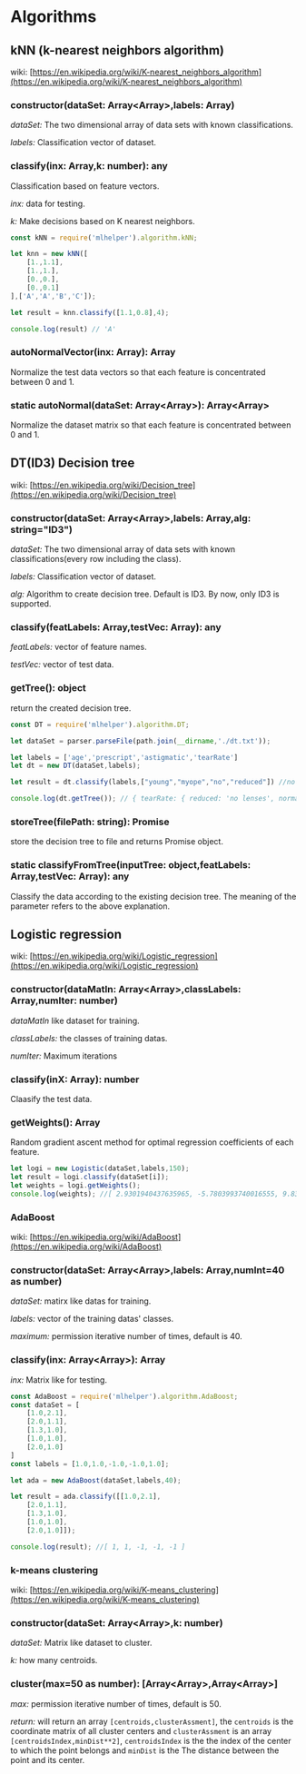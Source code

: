 # Algorithms

## kNN (k-nearest neighbors algorithm)

wiki: [https://en.wikipedia.org/wiki/K-nearest_neighbors_algorithm](https://en.wikipedia.org/wiki/K-nearest_neighbors_algorithm)
### constructor(dataSet: Array<Array<number>>,labels: Array<any>)

*dataSet:* The two dimensional array of data sets with known classifications.

*labels:* Classification vector of dataset.

### classify(inx: Array<number>,k: number): any
Classification based on feature vectors.

*inx:* data for testing.

*k:*  Make decisions based on K nearest neighbors.

```js
const kNN = require('mlhelper').algorithm.kNN;

let knn = new kNN([
    [1.,1.1],
    [1.,1.],
    [0.,0.],
    [0.,0.1]
],['A','A','B','C']);

let result = knn.classify([1.1,0.8],4);

console.log(result) // 'A'
```
### autoNormalVector(inx: Array<number>): Array<number>
Normalize the test data vectors so that each feature is concentrated between 0 and 1.

### static autoNormal(dataSet: Array<Array<number>>): Array<Array<number>>
Normalize the dataset matrix so that each feature is concentrated between 0 and 1.
## DT(ID3) Decision tree
wiki: [https://en.wikipedia.org/wiki/Decision_tree](https://en.wikipedia.org/wiki/Decision_tree)
### constructor(dataSet: Array<Array<any>>,labels: Array<string>,alg: string="ID3")

*dataSet:* The two dimensional array of data sets with known classifications(every row including the class).

*labels:* Classification vector of dataset.

*alg:* Algorithm to create decision tree. Default is ID3. By now, only ID3 is supported.

### classify(featLabels: Array<string>,testVec: Array<any>): any
*featLabels:* vector of feature names.

*testVec:* vector of test data.

### getTree(): object

return the created decision tree.

```js
const DT = require('mlhelper').algorithm.DT;

let dataSet = parser.parseFile(path.join(__dirname,'./dt.txt'));

let labels = ['age','prescript','astigmatic','tearRate']
let dt = new DT(dataSet,labels);

let result = dt.classify(labels,["young","myope","no","reduced"]) //no lenses

console.log(dt.getTree()); // { tearRate: { reduced: 'no lenses', normal: { astigmatic: [Object] } } }
```

### storeTree(filePath: string): Promise

store the decision tree to file and returns Promise object.

### static classifyFromTree(inputTree: object,featLabels: Array<string>,testVec: Array<any>): any

Classify the data according to the existing decision tree. The meaning of the parameter refers to the above explanation.

## Logistic regression
wiki: [https://en.wikipedia.org/wiki/Logistic_regression](https://en.wikipedia.org/wiki/Logistic_regression)

### constructor(dataMatIn: Array<Array<number>>,classLabels: Array<number>,numIter: number)
*dataMatIn* like dataset for training.

*classLabels:* the classes of training datas.

*numIter:* Maximum iterations

### classify(inX: Array<number>): number
Claasify the test data.

### getWeights(): Array<number>
 Random gradient ascent method for optimal regression coefficients of each feature.

```js
let logi = new Logistic(dataSet,labels,150);
let result = logi.classify(dataSet[i]);
let weights = logi.getWeights();
console.log(weights); //[ 2.9301940437635965, -5.7803993740016555, 9.834929045066424 ]
```

### AdaBoost
wiki: [https://en.wikipedia.org/wiki/AdaBoost](https://en.wikipedia.org/wiki/AdaBoost)
### constructor(dataSet: Array<Array<number>>,labels: Array<number>,numInt=40 as number)

*dataSet:* matirx like datas for training.

*labels:* vector of the training datas' classes.

*maximum:* permission iterative number of times, default is 40.

### classify(inx: Array<Array<number>>): Array<number>
*inx:* Matrix like for testing.

```js
const AdaBoost = require('mlhelper').algorithm.AdaBoost;
const dataSet = [
    [1.0,2.1],
    [2.0,1.1],
    [1.3,1.0],
    [1.0,1.0],
    [2.0,1.0]
]
const labels = [1.0,1.0,-1.0,-1.0,1.0];

let ada = new AdaBoost(dataSet,labels,40);

let result = ada.classify([[1.0,2.1],
    [2.0,1.1],
    [1.3,1.0],
    [1.0,1.0],
    [2.0,1.0]]);

console.log(result); //[ 1, 1, -1, -1, -1 ]
```

### k-means clustering
wiki: [https://en.wikipedia.org/wiki/K-means_clustering](https://en.wikipedia.org/wiki/K-means_clustering)
### constructor(dataSet: Array<Array<number>>,k: number)
*dataSet:* Matrix like dataset to cluster.

*k:* how many centroids.

### cluster(max=50 as number): [Array<Array<number>>,Array<Array<number>>]

*max:* permission iterative number of times, default is 50.

*return:* will return an array `[centroids,clusterAssment]`, the `centroids` is the coordinate matrix of all cluster centers and `clusterAssment` is an array `[centroidsIndex,minDist**2]`, `centroidsIndex` is the the index of the center to which the point belongs and `minDist` is the The distance between the point and its center.
